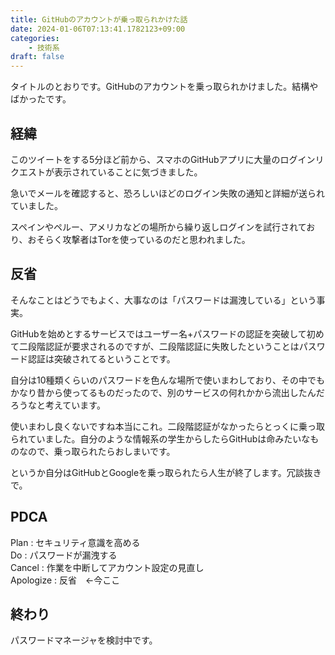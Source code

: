 ```yaml
---
title: GitHubのアカウントが乗っ取られかけた話
date: 2024-01-06T07:13:41.1782123+09:00
categories:
    - 技術系
draft: false
---
```


タイトルのとおりです。GitHubのアカウントを乗っ取られかけました。結構やばかったです。

## 経緯

<Tweet id="1743100670507618308" />

このツイートをする5分ほど前から、スマホのGitHubアプリに大量のログインリクエストが表示されていることに気づきました。

急いでメールを確認すると、恐ろしいほどのログイン失敗の通知と詳細が送られていました。

<Tweet id="1743102325349339425" />

スペインやペルー、アメリカなどの場所から繰り返しログインを試行されており、おそらく攻撃者はTorを使っているのだと思われました。

## 反省

そんなことはどうでもよく、大事なのは「パスワードは漏洩している」という事実。

GitHubを始めとするサービスではユーザー名+パスワードの認証を突破して初めて二段階認証が要求されるのですが、二段階認証に失敗したということはパスワード認証は突破されてるということです。

自分は10種類くらいのパスワードを色んな場所で使いまわしており、その中でもかなり昔から使ってるものだったので、別のサービスの何れかから流出したんだろうなと考えています。

使いまわし良くないですね本当にこれ。二段階認証がなかったらとっくに乗っ取られていました。自分のような情報系の学生からしたらGitHubは命みたいなものなので、乗っ取られたらおしまいです。

というか自分はGitHubとGoogleを乗っ取られたら人生が終了します。冗談抜きで。

## PDCA

Plan      : セキュリティ意識を高める  
Do        : パスワードが漏洩する  
Cancel    : 作業を中断してアカウント設定の見直し  
Apologize : 反省　←今ここ  

## 終わり

パスワードマネージャを検討中です。
